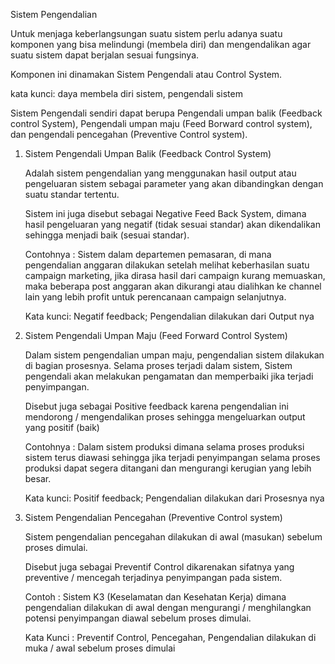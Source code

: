 
Sistem Pengendalian

Untuk menjaga keberlangsungan suatu sistem perlu adanya suatu komponen yang bisa melindungi (membela diri) dan mengendalikan agar suatu sistem dapat berjalan sesuai fungsinya. 

Komponen ini dinamakan Sistem Pengendali atau Control System. 

kata kunci: daya membela diri sistem, pengendali sistem

Sistem Pengendali sendiri dapat berupa Pengendali umpan balik (Feedback control System), Pengendali umpan maju (Feed Borward control system), dan pengendali pencegahan (Preventive Control system). 

1. Sistem Pengendali Umpan Balik  (Feedback Control System)
   
   Adalah sistem pengendalian yang menggunakan hasil output atau pengeluaran sistem sebagai parameter yang akan dibandingkan dengan suatu standar tertentu.
   
   Sistem ini juga disebut sebagai Negative Feed Back System, dimana hasil pengeluaran yang negatif (tidak sesuai standar) akan dikendalikan sehingga menjadi baik (sesuai standar).
   
   Contohnya : Sistem dalam departemen pemasaran, di mana pengendalian anggaran dilakukan setelah melihat keberhasilan suatu campaign marketing, jika dirasa hasil dari campaign kurang memuaskan, maka beberapa post anggaran akan dikurangi atau dialihkan ke channel lain yang lebih profit untuk perencanaan campaign selanjutnya.
   
   Kata kunci: Negatif feedback; Pengendalian dilakukan dari Output nya

2. Sistem Pengendali Umpan Maju (Feed Forward Control System)
   
   Dalam sistem pengendalian umpan maju, pengendalian sistem dilakukan di bagian prosesnya. Selama proses terjadi dalam sistem, Sistem pengendali akan melakukan pengamatan dan memperbaiki jika terjadi penyimpangan.
   
   Disebut juga sebagai Positive feedback karena pengendalian ini mendorong / mengendalikan proses sehingga mengeluarkan output yang positif (baik)
   
   Contohnya : Dalam sistem produksi dimana selama proses produksi sistem terus diawasi sehingga jika terjadi penyimpangan selama proses produksi dapat segera ditangani dan mengurangi kerugian yang lebih besar.
   
   Kata kunci: Positif feedback; Pengendalian dilakukan dari Prosesnya nya

3. Sistem Pengendalian Pencegahan (Preventive Control system)
   
   Sistem pengendalian pencegahan dilakukan di awal (masukan) sebelum proses dimulai.
   
   Disebut juga sebagai Preventif Control dikarenakan sifatnya yang preventive / mencegah terjadinya penyimpangan pada sistem.
   
   Contoh : Sistem K3 (Keselamatan dan Kesehatan Kerja) dimana pengendalian dilakukan di awal dengan mengurangi / menghilangkan potensi penyimpangan diawal sebelum proses dimulai.
   
   Kata Kunci : Preventif Control, Pencegahan, Pengendalian dilakukan di muka / awal sebelum proses dimulai